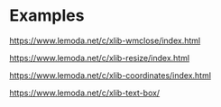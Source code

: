  # Examples
 
 https://www.lemoda.net/c/xlib-wmclose/index.html
 
 https://www.lemoda.net/c/xlib-resize/index.html
 
 https://www.lemoda.net/c/xlib-coordinates/index.html
 
 https://www.lemoda.net/c/xlib-text-box/
 
